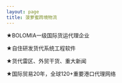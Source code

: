 ```yaml
---
layout: page
title: 菠萝蜜跨境物流
---
```


★BOLOMIA一级国际货运代理企业

★自住研发货代系统工程软件

★货代雷区、外贸干货、重大新闻

★国际贸易20年，全球120+重要港口代理网络
